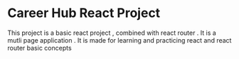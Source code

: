 # Career Hub React Project

This project is a basic react project , combined with react router . It is a mutli page application . It is made for learning and practicing react and react router basic concepts


